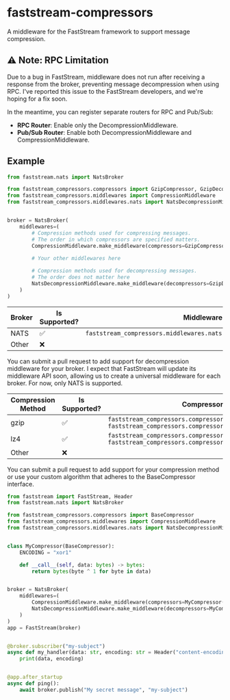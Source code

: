 # faststream-compressors

A middleware for the FastStream framework to support message compression.

## ⚠️ Note: RPC Limitation

Due to a bug in FastStream, middleware does not run after receiving a response from the broker, preventing message 
decompression when using RPC. I've reported this issue to the FastStream developers, and we're hoping for a fix soon.

In the meantime, you can register separate routers for RPC and Pub/Sub:

 - **RPC Router**: Enable only the DecompressionMiddleware.
 - **Pub/Sub Router**: Enable both DecompressionMiddleware and CompressionMiddleware.

## Example

```python
from faststream.nats import NatsBroker

from faststream_compressors.compressors import GzipCompressor, GzipDecompressor
from faststream_compressors.middlewares import CompressionMiddleware
from faststream_compressors.middlewares.nats import NatsDecompressionMiddleware


broker = NatsBroker(    
    middlewares=(
        # Compression methods used for compressing messages.
        # The order in which compressors are specified matters.
        CompressionMiddleware.make_middleware(compressors=GzipCompressor()),
        
        # Your other middlewares here

        # Compression methods used for decompressing messages.
        # The order does not matter here
        NatsDecompressionMiddleware.make_middleware(decompressors=GzipDecompressor()),
    )
)
```

| Broker | Is Supported? | Middleware                                                            |
|--------|---------------|-----------------------------------------------------------------------|
| NATS   | ✅             | `faststream_compressors.middlewares.nats.NatsDecompressionMiddleware` |
| Other  | ❌             |                                                                       |

You can submit a pull request to add support for decompression middleware for your broker. I expect that FastStream 
will update its middleware API soon, allowing us to create a universal middleware for each broker. For now, only 
NATS is supported.

| Compression Method | Is Supported? | Compressor                                                                                                          | Extra Dependency              |
|--------------------|---------------|---------------------------------------------------------------------------------------------------------------------|-------------------------------| 
| gzip               | ✅             | `faststream_compressors.compressors.GzipCompressor`<br/>`faststream_compressors.compressors.GzipDecompressor`       |                               |
| lz4                | ✅             | `faststream_compressors.compressors.lz4.Lz4Compressor`<br/>`faststream_compressors.compressors.lz4.Lz4Decompressor` | `faststream-compressors[lz4]` |
| Other              | ❌             |                                                                                                                     |                               |

You can submit a pull request to add support for your compression method or use your custom algorithm that adheres to
the BaseCompressor interface.

```python
from faststream import FastStream, Header
from faststream.nats import NatsBroker

from faststream_compressors.compressors import BaseCompressor
from faststream_compressors.middlewares import CompressionMiddleware
from faststream_compressors.middlewares.nats import NatsDecompressionMiddleware


class MyCompressor(BaseCompressor):
    ENCODING = "xor1"

    def __call__(self, data: bytes) -> bytes:
        return bytes(byte ^ 1 for byte in data)


broker = NatsBroker(
    middlewares=(
        CompressionMiddleware.make_middleware(compressors=MyCompressor()),
        NatsDecompressionMiddleware.make_middleware(decompressors=MyCompressor()),
    )
)
app = FastStream(broker)


@broker.subscriber("my-subject")
async def my_handler(data: str, encoding: str = Header("content-encoding")):
    print(data, encoding)


@app.after_startup
async def ping():
    await broker.publish("My secret message", "my-subject")
```
